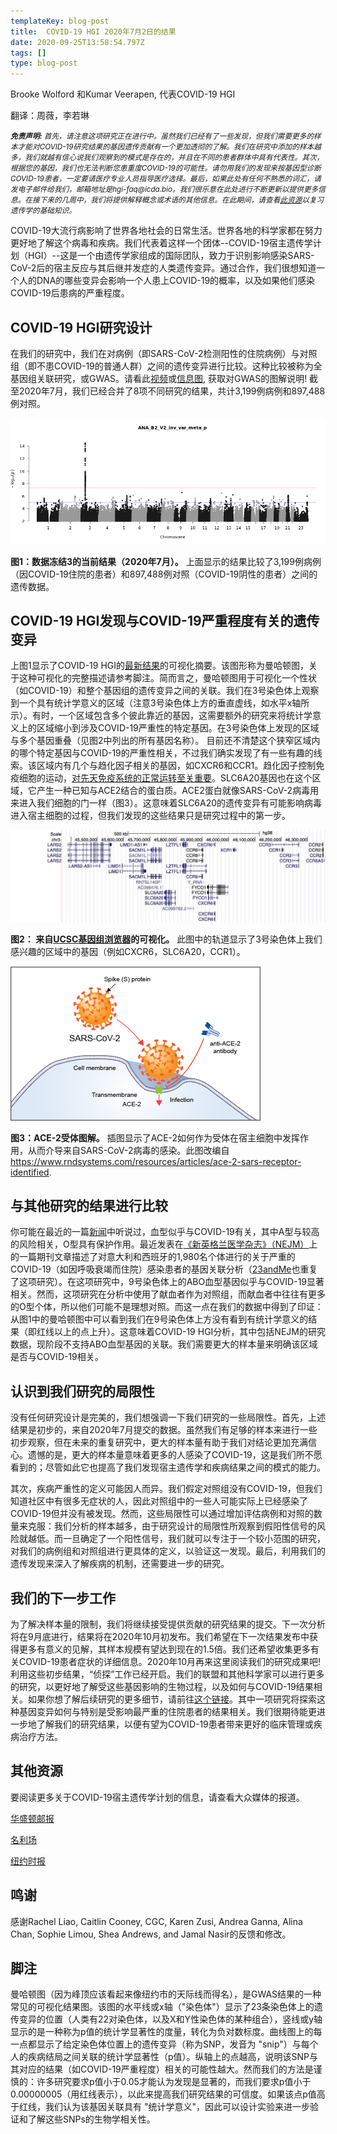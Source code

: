 ```yaml
---
templateKey: blog-post
title:  COVID-19 HGI 2020年7月2日的结果
date: 2020-09-25T13:58:54.797Z
tags: []
type: blog-post
---
```


Brooke Wolford 和Kumar Veerapen, 代表COVID-19 HGI

翻译：周薇，李若琳

<small>
<em>
<strong>免责声明:</strong> 首先，请注意这项研究正在进行中。虽然我们已经有了一些发现，但我们需要更多的样本才能对COVID-19研究结果的基因遗传贡献有一个更加透彻的了解。我们在研究中添加的样本越多，我们就越有信心说我们观察到的模式是存在的，并且在不同的患者群体中具有代表性。其次，根据您的基因，我们也无法判断您患重度COVID-19的可能性。请勿用我们的发现来按基因型诊断COVID-19患者，一定要请医疗专业人员指导医疗选择。最后，如果此处有任何不熟悉的词汇，请发电子邮件给我们，邮箱地址是hgi-faq@icda.bio。我们很乐意在此处进行不断更新以提供更多信息。在接下来的几周中，我们将提供解释概念或术语的其他信息。在此期间，请查看<a href="https://medlineplus.gov/genetics/understanding/" target="_blank" rel="noopener noreferrer">此资源</a>以复习遗传学的基础知识。
</em>
</small>

COVID-19大流行病影响了世界各地社会的日常生活。世界各地的科学家都在努力更好地了解这个病毒和疾病。我们代表着这样一个团体--COVID-19宿主遗传学计划（HGI）--这是一个由遗传学家组成的国际团队，致力于识别影响感染SARS-CoV-2后的宿主反应与其后继并发症的人类遗传变异。通过合作，我们很想知道一个人的DNA的哪些变异会影响一个人患上COVID-19的概率，以及如果他们感染COVID-19后患病的严重程度。

## COVID-19 HGI研究设计

在我们的研究中，我们在对病例（即SARS-CoV-2检测阳性的住院病例）与对照组（即不患COVID-19的普通人群）之间的遗传变异进行比较。这种比较被称为全基因组关联研究，或GWAS。请看此[视频](https://www.youtube.com/watch?v=cgyc55JhdcM)或[信息图](https://www.broadinstitute.org/visuals/explainer-genome-wide-association-studies), 获取对GWAS的图解说明! 截至2020年7月，我们已经合并了8项不同研究的结果，共计3,199例病例和897,488例对照。

![数据冻结3的当前结果（2020年7月）](scicomm_blog_post_20200924.png)
<figcaption class="manual-md-inline-caption">
<strong>图1：数据冻结3的当前结果（2020年7月）。</strong> 上面显示的结果比较了3,199例病例（因COVID-19住院的患者）和897,488例对照（COVID-19阴性的患者）之间的遗传数据。
</figcaption>

## COVID-19 HGI发现与COVID-19严重程度有关的遗传变异

上图1显示了COVID-19 HGI的[最新结果](/results/)的可视化摘要。该图形称为曼哈顿图，关于这种可视化的完整描述请参考脚注。简而言之，曼哈顿图用于可视化一个性状（如COVID-19）和整个基因组的遗传变异之间的关联。我们在3号染色体上观察到一个具有统计学意义的区域（注意3号染色体上方的垂直虚线，如水平x轴所示）。有时，一个区域包含多个彼此靠近的基因，这需要额外的研究来将统计学意义上的区域缩小到涉及COVID-19严重性的特定基因。在3号染色体上发现的区域与多个基因重叠（见图2中列出的所有基因名称）。 目前还不清楚这个狭窄区域内的哪个特定基因与COVID-19的严重性相关，不过我们确实发现了有一些有趣的线索。该区域内有几个与趋化因子相关的基因，如CXCR6和CCR1。趋化因子控制免疫细胞的运动，[对先天免疫系统的正常运转至关重要](https://www.ncbi.nlm.nih.gov/pmc/articles/PMC4448619/)。SLC6A20基因也在这个区域，它产生一种已知与ACE2结合的蛋白质。ACE2蛋白就像SARS-CoV-2病毒用来进入我们细胞的门一样（图3）。这意味着SLC6A20的遗传变异有可能影响病毒进入宿主细胞的过程，但我们发现的这些结果只是研究过程中的第一步。

![来自UCSC基因组浏览器的可视化](hgt_genome_32a4d_7bc390.jpg)
<figcaption class="manual-md-inline-caption">
<strong>图2： 来自<a href="https://genome.ucsc.edu" target="_blank" rel="noopener noreferrer">UCSC基因组浏览器</a>的可视化。</strong> 此图中的轨道显示了3号染色体上我们感兴趣的区域中的基因（例如CXCR6，SLC6A20，CCR1）。
</figcaption>

![ACE-2受体图解](unnamed.png)
<figcaption class="manual-md-inline-caption">
<strong>图3：ACE-2受体图解。</strong> 插图显示了ACE-2如何作为受体在宿主细胞中发挥作用，从而介导来自SARS-CoV-2病毒的感染。此图改编自 <a href="https://www.rndsystems.com/resources/articles/ace-2-sars-receptor-identified" target="_blank" rel="noopener noreferrer">https://www.rndsystems.com/resources/articles/ace-2-sars-receptor-identified</a>.
</figcaption>

## 与其他研究的结果进行比较

你可能在最近的一篇[新闻](https://www.cnn.com/2020/07/16/health/blood-types-coronavirus-wellness-scn/index.html)中听说过，血型似乎与COVID-19有关，其中A型与较高的风险相关，O型具有保护作用。最近发表在[《新英格兰医学杂志》（NEJM）](https://www.medrxiv.org/content/10.1101/2020.09.04.20188318v1)上的一篇期刊文章描述了对意大利和西班牙的1,980名个体进行的关于严重的COVID-19（如因呼吸衰竭而住院）感染患者的基因关联分析（[23andMe](https://www.medrxiv.org/content/10.1101/2020.09.04.20188318v1)也重复了这项研究）。在这项研究中，9号染色体上的ABO血型基因似乎与COVID-19显著相关。然而，这项研究在分析中使用了献血者作为对照组，而献血者中往往有更多的O型个体，所以他们可能不是理想对照。而这一点在我们的数据中得到了印证：从图1中的曼哈顿图中可以看到我们在9号染色体上方没有看到有统计学意义的结果（即红线以上的点上升）。这意味着COVID-19 HGI分析，其中包括NEJM的研究数据，现阶段不支持ABO血型基因的关联。我们需要更大的样本量来明确该区域是否与COVID-19相关。

## 认识到我们研究的局限性
没有任何研究设计是完美的，我们想强调一下我们研究的一些局限性。首先，上述结果是初步的，来自2020年7月提交的数据。虽然我们有足够的样本来进行一些初步观察，但在未来的重复研究中，更大的样本量有助于我们对结论更加充满信心。遗憾的是，更大的样本量意味着更多的人感染了COVID-19，这是我们所不愿看到的；尽管如此它也提高了我们发现宿主遗传学和疾病结果之间的模式的能力。

其次，疾病严重性的定义可能因人而异。我们假定对照组没有COVID-19，但我们知道社区中有很多无症状的人，因此对照组中的一些人可能实际上已经感染了COVID-19但并没有被发现。然而，这些局限性可以通过增加评估病例和对照的数量来克服：我们分析的样本越多，由于研究设计的局限性所观察到假阳性信号的风险就越低。而一旦确定了一个阳性信号，我们就可以专注于一个较小范围的研究，对我们的病例组和对照组进行更具体的定义，以验证这一发现。最后，利用我们的遗传发现来深入了解疾病的机制，还需要进一步的研究。

## 我们的下一步工作

为了解决样本量的限制，我们将继续接受提供贡献的研究结果的提交。下一次分析将在9月底进行，结果将在2020年10月初发布。我们希望在下一次结果发布中获得更多有意义的见解，其样本规模有望达到现在的1.5倍。我们还希望收集更多有关COVID-19患者症状的详细信息。2020年10月再来这里阅读我们的研究成果吧!
利用这些初步结果，“侦探”工作已经开启。我们的联盟和其他科学家可以进行更多的研究，以更好地了解受这些基因影响的生物过程，以及如何与COVID-19结果相关。如果你想了解后续研究的更多细节，请前往[这个链接](/blog/2020-06-29-in-silico-follow-up-results/)。其中一项研究将探索这种基因变异如何与特别是受影响最严重的住院患者的结果相关。我们很期待能更进一步地了解我们的研究结果，以便有望为COVID-19患者带来更好的临床管理或疾病治疗方法。

## 其他资源

要阅读更多关于COVID-19宿主遗传学计划的信息，请查看大众媒体的报道。

[华盛顿邮报](https://www.washingtonpost.com/opinions/2020/04/27/covid-19-quickly-kills-some-while-others-dont-show-symptoms-can-genetics-explain-this/)

[名利场](https://www.vanityfair.com/news/2020/04/genetic-chances-of-dying-from-coronavirus)

[纽约时报](https://www.nytimes.com/2020/06/03/health/coronavirus-blood-type-genetics.html)

## 鸣谢

感谢Rachel Liao, Caitlin Cooney, CGC, Karen Zusi, Andrea Ganna, Alina Chan, Sophie Limou, Shea Andrews, and Jamal Nasir的反馈和修改。

## 脚注

曼哈顿图（因为峰顶应该看起来像纽约市的天际线而得名），是GWAS结果的一种常见的可视化结果图。该图的水平线或x轴（"染色体"）显示了23条染色体上的遗传变异的位置（人类有22对染色体，以及X和Y性染色体的某种组合），竖线或y轴显示的是一种称为p值的统计学显著性的度量，转化为负对数标度。曲线图上的每一点都显示了给定染色体位置上的遗传变异（称为SNP，发音为 "snip"）与每个人的疾病结局之间关联的统计学显著性（p值）。纵轴上的点越高，说明该SNP与其对应的结果（如COVID-19严重程度）相关的可能性越大。然而我们的方法是谨慎的：许多研究要求p值小于0.05才能认为发现是显著的，而我们要求p值小于0.00000005（用红线表示），以此来提高我们研究结果的可信度。如果该点p值高于红线，我们认为该基因关联具有 "统计学意义"，因此可以设计实验来进一步验证和了解这些SNPs的生物学相关性。

